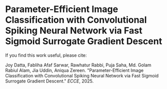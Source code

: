 # Parameter-Efficient Image Classification with Convolutional Spiking Neural Network via Fast Sigmoid Surrogate Gradient Descent

If you find this work useful, please cite:

Joy Datta, Fabliha Afaf Sarwar, Rawhatur Rabbi, Puja Saha, Md. Golam Rabiul Alam, Jia Uddin, Aniqua Zereen. "Parameter-Efficient Image Classification with Convolutional Spiking Neural Network via Fast Sigmoid Surrogate Gradient Descent." *ECCE*, 2025.

